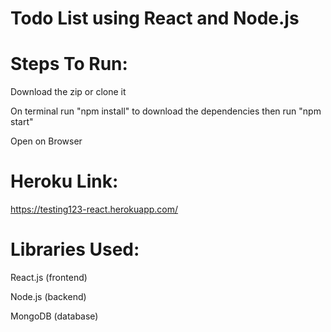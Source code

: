 # Todo List using React and Node.js

# Steps To Run:

Download the zip or clone it

On terminal run "npm install" to download the dependencies
then run "npm start"

Open on Browser

# Heroku Link: 
https://testing123-react.herokuapp.com/

# Libraries Used:

React.js (frontend)

Node.js (backend)

MongoDB (database)
